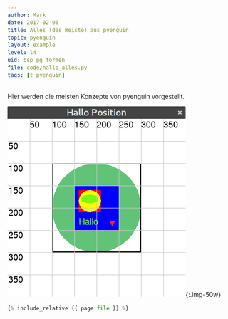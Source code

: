 ```yaml
---
author: Mark
date: 2017-02-06
title: Alles (das meiste) aus pyenguin
topic: pyenguin
layout: example
level: l4
uid: bsp_pg_formen
file: code/hallo_alles.py
tags: [t_pyenguin]
---
```


Hier werden die meisten Konzepte von pyenguin vorgestellt.

![Dein erstes Fenster](alles.png){:.img-50w}

```python
{% include_relative {{ page.file }} %}
```
